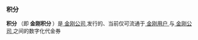 


### 积分
<strong> 积分 </strong>（即<strong> 金刚积分 </strong>）是[ 金刚公司 ]()发行的、当前仅可流通于[ 金刚用户 ]()与[ 金刚公司 ]()之间的数字化代金券
